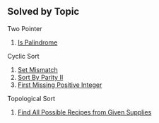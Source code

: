 ## Solved by Topic


Two Pointer

1. [Is Palindrome](IsPalindrome.java)

Cyclic Sort

1. [Set Mismatch](./SetMismatch.java)
2. [Sort By Parity II](SortByParityII.java) 
3. [First Missing Positive Integer](FirstPostitiveMissingNumber.java)

Topological Sort

1. [Find All Possible Recipes from Given Supplies]()